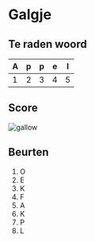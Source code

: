 # Galgje

## Te raden woord

|A|p|p|e|l|
|-|-|-|-|-|
|1|2|3|4|5|

## Score
![gallow](./images/5.png)

## Beurten
1. O
2. E
3. K
4. F
5. A
6. K
7. P
8. L